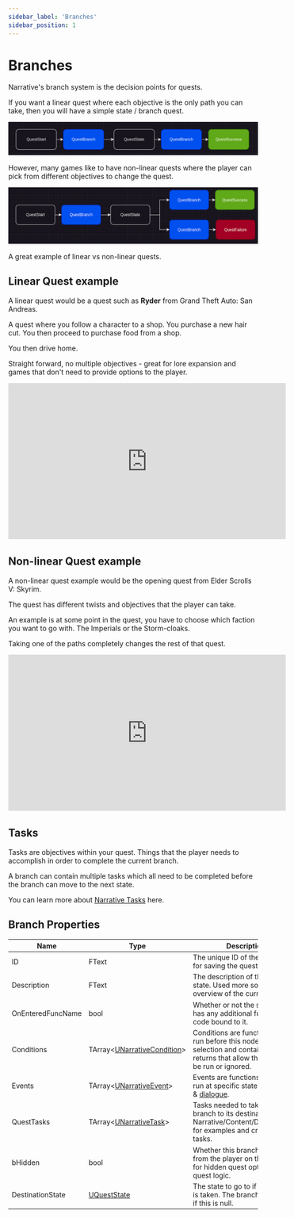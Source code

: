 ```yaml
---
sidebar_label: 'Branches'
sidebar_position: 1
---
```


# Branches

Narrative's branch system is the decision points for quests.

If you want a linear quest where each objective is the only path you can take, then you will have a simple state / branch quest.

![quest-logic-1.png](/img/quests/quest-logic-1.png)

However, many games like to have non-linear quests where the player can pick from different objectives to change the quest.

![quest-logic-2.png](/img/quests/quest-logic-2.png)

A great example of linear vs non-linear quests.

## Linear Quest example

A linear quest would be a quest such as **Ryder** from Grand Theft Auto: San Andreas.

A quest where you follow a character to a shop. You purchase a new hair cut. You then proceed to purchase food from a shop.  

You then drive home. 

Straight forward, no multiple objectives - great for lore expansion and games that don't need to provide options to the player.

<iframe width="560" height="315" src="https://www.youtube.com/embed/LbqKA7cYCQM?si=rSPuevdKoNw7oZ3C" title="YouTube video player" frameborder="0" allow="accelerometer; autoplay; clipboard-write; encrypted-media; gyroscope; picture-in-picture; web-share" referrerpolicy="strict-origin-when-cross-origin" allowfullscreen></iframe>

## Non-linear Quest example

A non-linear quest example would be the opening quest from Elder Scrolls V: Skyrim.

The quest has different twists and objectives that the player can take.

An example is at some point in the quest, you have to choose which faction you want to go with. The Imperials or the Storm-cloaks.

Taking one of the paths completely changes the rest of that quest.

<iframe width="560" height="315" src="https://www.youtube.com/embed/MsmsmNBPUO4?si=cZ8m316pEryrfjX2" title="YouTube video player" frameborder="0" allow="accelerometer; autoplay; clipboard-write; encrypted-media; gyroscope; picture-in-picture; web-share" referrerpolicy="strict-origin-when-cross-origin" allowfullscreen></iframe>


## Tasks

Tasks are objectives within your quest. Things that the player needs to accomplish in order to complete the current branch.

A branch can contain multiple tasks which all need to be completed before the branch can move to the next state.

You can learn more about [Narrative Tasks](./tasks/index.md) here.

## Branch Properties

| Name              | Type                                            | Description                                                                                                                                    |
|-------------------|-------------------------------------------------|------------------------------------------------------------------------------------------------------------------------------------------------|
| ID                | FText                                           | The unique ID of the state. Used for saving the quests position.                                                                               |
| Description       | FText                                           | The description of the current state. Used more so as a overview of the current position.                                                      |
| OnEnteredFuncName | bool                                            | Whether or not the state has has any additional function code bound to it.                                                                     |
| Conditions        | TArray\<[UNarrativeCondition](../conditions/)\> | Conditions are functions that run before this node is pending selection and contain boolean returns that allow this node to be run or ignored. |
| Events            | TArray\<[UNarrativeEvent](../events)\>          | Events are functions that can run at specific states on [quests](./index.md) & [dialogue](../dialogue).                                        |
| QuestTasks        | TArray\<[UNarrativeTask](./tasks)\>             | Tasks needed to take this branch to its destination. Check Narrative/Content/DefaultTasks/ for examples and create custom tasks.               |
| bHidden           | bool                                            | Whether this branch is hidden from the player on the UI. Useful for hidden quest options in the quest logic.                                   |
| DestinationState  | [UQuestState](./states.md)                      | The state to go to if this branch is taken. The branch is ignored if this is null.                                                             |
